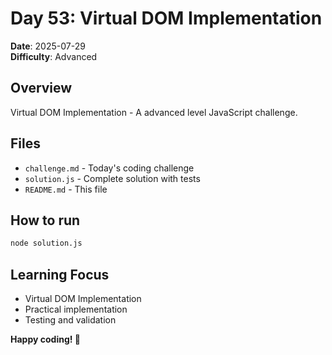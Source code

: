 # Day 53: Virtual DOM Implementation

**Date**: 2025-07-29  
**Difficulty**: Advanced

## Overview
Virtual DOM Implementation - A advanced level JavaScript challenge.

## Files
- `challenge.md` - Today's coding challenge
- `solution.js` - Complete solution with tests
- `README.md` - This file

## How to run
```bash
node solution.js
```

## Learning Focus
- Virtual DOM Implementation
- Practical implementation
- Testing and validation

**Happy coding! 🚀**
